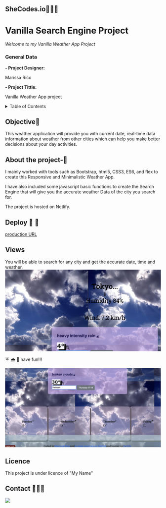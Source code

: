 ## SheCodes.io👩🏽‍💻

# Vanilla Search Engine Project

<em> Welcome to my Vanilla Weather App Project </em>

### General Data

**- Project Designer:**

Marissa Rico

**- Project Tittle:**

Vanilla Weather App project

<details>
  <summary>Table of Contents </summary>
  <ol>
  <li><a href="#objetive-🎯">Objetive</a></li>
  <li><a href="#About the Project-🔎">About the Project</a></li>
  <li><a href="#Deploy-🚀">Deploy</a></li>
  <li><a href="#Views">Views</a></li>
  <li><a href="#Licence">Licence</a></li>
  <li><a href="#Contact">Contact</a></li>
  </ol>
</details>

## Objective🎯

This weather application will provide you with current date, real-time data information about weather from other cities which can help you make better decisions about your day activities.

## About the project-🔎

I mainly worked with tools such as Bootstrap, html5, CSS3, ES6, and flex to create this Responsive and Minimalistic Weather App.

I have also included some javascript basic functions to create the Search Engine that will give you the accurate weather Data of the city you search for.

The project is hosted on Netlify.

## Deploy 🚀 🚀

<a href="https://vanillaweather-appshecodes.netlify.app/"> production URL </a>

## Views

You will be able to search for any city and get the accurate date, time and weather.
<img src="./img/sun1.png">

☔️ 🌧️ 🌈 have fun!!!

<img src="./img/sun2.png">

## Licence

This project is under licence of "My Name"

## Contact 👩🏽‍💻

<a href="https://www.linkedin.com/in/marissarico" target="_blank"> <img src="https://img.shields.io/badge/-LinkedIn-%230077B5?style=for-the-badge&logo=linkedin&logoColor=white" target="_blank"></a>
